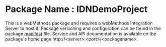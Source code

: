 # Package Name : IDNDemoProject
This is a webMethods package and requires a webMethods Integration Server to host it. Package versioning and configuration can be found in the package [manifest](./IDNDemoProject/manifest.v3) file. Service and API documentation is available on the package's home page http://&lt;server&gt;:&lt;port&gt;/&lt;packagename>.